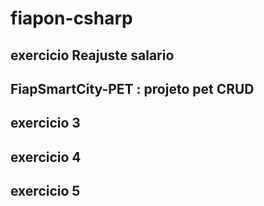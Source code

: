 # fiapon-csharp

## exercicio Reajuste salario
## FiapSmartCity-PET : projeto pet CRUD
## exercicio 3 
## exercicio 4 
## exercicio 5 
